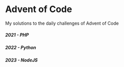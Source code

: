 # Advent of Code

My solutions to the daily challenges of Advent of Code

##### 2021 - PHP
##### 2022 - Python
##### 2023 - NodeJS